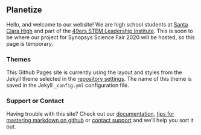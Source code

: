 ## Planetize

Hello, and welcome to our website! We are high school students at [Santa Clara High](https://santaclara.schoolloop.com/) and part of the [49ers STEM Leadership Institute](https://svefoundation.org/49ers-stem-leadership-institute/). This is soon to be where our project for Synopsys Science Fair 2020 will be hosted, so this page is temporary.

### Themes

This Github Pages site is currently using the layout and styles from the Jekyll theme selected in the [repository settings](https://github.com/planetize/planetize.github.io/settings). The name of this theme is saved in the Jekyll `_config.yml` configuration file.

### Support or Contact

Having trouble with this site? Check out our [documentation](https://help.github.com/categories/github-pages-basics/), [tips for mastering markdown on github](https://guides.github.com/features/mastering-markdown/) or [contact support](https://github.com/contact) and we’ll help you sort it out.
